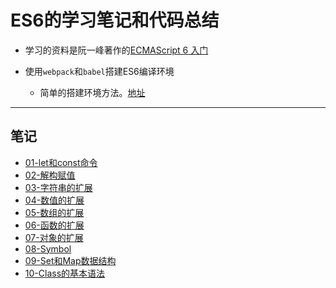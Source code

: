 # ES6的学习笔记和代码总结

+ 学习的资料是阮一峰著作的[ECMAScript 6 入门](http://es6.ruanyifeng.com/)

+ 使用`webpack`和`babel`搭建ES6编译环境
  + 简单的搭建环境方法。[地址](https://github.com/youngle316/ES6-webpack-Demo)

---

## 笔记

+ [01-let和const命令](https://github.com/youngle316/ES6-Note/blob/master/src/note/01_let_and_const_command.md)
+ [02-解构赋值](https://github.com/youngle316/ES6-Note/blob/master/src/note/02_destructuring_assignment.md)
+ [03-字符串的扩展](https://github.com/youngle316/ES6-Note/blob/master/src/note/03_String_extension.md)
+ [04-数值的扩展](https://github.com/youngle316/ES6-Note/blob/master/src/note/04_Number_extension.md)
+ [05-数组的扩展](https://github.com/youngle316/ES6-Note/blob/master/src/note/05_Array_extension.md)
+ [06-函数的扩展](https://github.com/youngle316/ES6-Note/blob/master/src/note/06_function_extension.md)
+ [07-对象的扩展](https://github.com/youngle316/ES6-Note/blob/master/src/note/07_object_extension.md)
+ [08-Symbol](https://github.com/youngle316/ES6-Note/blob/master/src/note/08_Symbol.md)
+ [09-Set和Map数据结构](https://github.com/youngle316/ES6-Note/blob/master/src/note/09_SetAndMap.md)
+ [10-Class的基本语法](https://github.com/youngle316/ES6-Note/blob/master/src/note/10_class_basic_usage.md)

